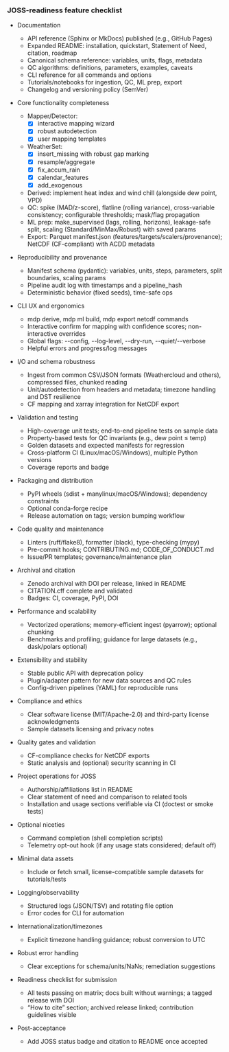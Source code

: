  ### JOSS-readiness feature checklist

 - Documentation
   - API reference (Sphinx or MkDocs) published (e.g., GitHub Pages)
   - Expanded README: installation, quickstart, Statement of Need, citation, roadmap
   - Canonical schema reference: variables, units, flags, metadata
   - QC algorithms: definitions, parameters, examples, caveats
   - CLI reference for all commands and options
   - Tutorials/notebooks for ingestion, QC, ML prep, export
   - Changelog and versioning policy (SemVer)

 - Core functionality completeness
   - Mapper/Detector:
     - [x] interactive mapping wizard
     - [x] robust autodetection
     - [x] user mapping templates
   - WeatherSet:
     - [x] insert_missing with robust gap marking
     - [x] resample/aggregate
     - [x] fix_accum_rain
     - [x] calendar_features
     - [x] add_exogenous
   - Derived: implement heat index and wind chill (alongside dew point, VPD)
   - QC: spike (MAD/z-score), flatline (rolling variance), cross-variable consistency; configurable thresholds; mask/flag propagation
   - ML prep: make_supervised (lags, rolling, horizons), leakage-safe split, scaling (Standard/MinMax/Robust) with saved params
   - Export: Parquet manifest.json (features/targets/scalers/provenance); NetCDF (CF-compliant) with ACDD metadata

 - Reproducibility and provenance
   - Manifest schema (pydantic): variables, units, steps, parameters, split boundaries, scaling params
   - Pipeline audit log with timestamps and a pipeline_hash
   - Deterministic behavior (fixed seeds), time-safe ops

 - CLI UX and ergonomics
   - mdp derive, mdp ml build, mdp export netcdf commands
   - Interactive confirm for mapping with confidence scores; non-interactive overrides
   - Global flags: --config, --log-level, --dry-run, --quiet/--verbose
   - Helpful errors and progress/log messages

 - I/O and schema robustness
   - Ingest from common CSV/JSON formats (Weathercloud and others), compressed files, chunked reading
   - Unit/autodetection from headers and metadata; timezone handling and DST resilience
   - CF mapping and xarray integration for NetCDF export

 - Validation and testing
   - High-coverage unit tests; end-to-end pipeline tests on sample data
   - Property-based tests for QC invariants (e.g., dew point ≤ temp)
   - Golden datasets and expected manifests for regression
   - Cross-platform CI (Linux/macOS/Windows), multiple Python versions
   - Coverage reports and badge

 - Packaging and distribution
   - PyPI wheels (sdist + manylinux/macOS/Windows); dependency constraints
   - Optional conda-forge recipe
   - Release automation on tags; version bumping workflow

 - Code quality and maintenance
   - Linters (ruff/flake8), formatter (black), type-checking (mypy)
   - Pre-commit hooks; CONTRIBUTING.md; CODE_OF_CONDUCT.md
   - Issue/PR templates; governance/maintenance plan

 - Archival and citation
   - Zenodo archival with DOI per release, linked in README
   - CITATION.cff complete and validated
   - Badges: CI, coverage, PyPI, DOI

 - Performance and scalability
   - Vectorized operations; memory-efficient ingest (pyarrow); optional chunking
   - Benchmarks and profiling; guidance for large datasets (e.g., dask/polars optional)

 - Extensibility and stability
   - Stable public API with deprecation policy
   - Plugin/adapter pattern for new data sources and QC rules
   - Config-driven pipelines (YAML) for reproducible runs

 - Compliance and ethics
   - Clear software license (MIT/Apache-2.0) and third-party license acknowledgments
   - Sample datasets licensing and privacy notes

 - Quality gates and validation
   - CF-compliance checks for NetCDF exports
   - Static analysis and (optional) security scanning in CI

 - Project operations for JOSS
   - Authorship/affiliations list in README
   - Clear statement of need and comparison to related tools
   - Installation and usage sections verifiable via CI (doctest or smoke tests)

 - Optional niceties
   - Command completion (shell completion scripts)
   - Telemetry opt-out hook (if any usage stats considered; default off)

 - Minimal data assets
   - Include or fetch small, license-compatible sample datasets for tutorials/tests

 - Logging/observability
   - Structured logs (JSON/TSV) and rotating file option
   - Error codes for CLI for automation

 - Internationalization/timezones
   - Explicit timezone handling guidance; robust conversion to UTC

 - Robust error handling
   - Clear exceptions for schema/units/NaNs; remediation suggestions

 - Readiness checklist for submission
   - All tests passing on matrix; docs built without warnings; a tagged release with DOI
   - “How to cite” section; archived release linked; contribution guidelines visible

 - Post-acceptance
   - Add JOSS status badge and citation to README once accepted


